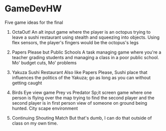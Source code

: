 # GameDevHW
Five game ideas for the final

1. OctaOut!
An alt input game where the player is an octopus trying to leave a sushi restaurant using stealth and squeezing into objects. Using flex sensors, the player's fingers would be the octopus's legs

2. Papers Please but Public Schools
A task managing game where you're a teacher grading students and managing a class in a poor public school. Mo' budget cuts, Mo' problems

3. Yakuza Sushi Restaurant
Also like Papers Please, Sushi place that influences the politics of the Yakuza; go as long as you can without getting caught

4. Birds Eye view game Prey vs Predator
Sp;it screen game where one person is flying over the map trying to find the second player and the second player is in first person view of someone on ground being hunted. City scape environment

5. Continuing Shouting Match
But that's dumb, I can do that outside of class on my own time.
